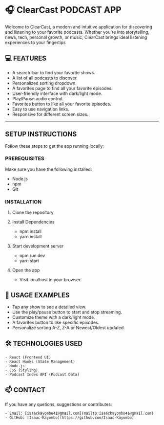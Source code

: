 # 🎧 ClearCast PODCAST APP

Welcome to ClearCast, a modern and intuitive application for discovering and listening to your favorite podcasts. Whether you're into storytelling, news, tech, personal growth, or music, ClearCast brings ideal listening experiences to your fingertips


## 💻 FEATURES

- A search-bar to find your favorite shows.
- A list of all podcasts to discover.
- Personalized sorting dropdown.
- A favorites page to find all your favorite episodes.
- User-friendly interface with dark/light mode.
- Play/Pause audio control.
- Favorites button to like all your favorite episodes.
- Easy to use navigation links.
- Responsive for different screen sizes.

---

## SETUP INSTRUCTIONS

Follow these steps to get the app running locally:

### PREREQUISITES

Make sure you have the following installed:

- Node.js
- npm
- Git

### INSTALLATION

1. Clone the repository

2. Install Dependencies 
	- npm install
	- yarn install

3. Start development server
	- npm run dev
	- yarn start

4. Open the app
	- Visit localhost in your browser.

## 📱 USAGE EXAMPLES

- Tap any show to see a detailed view.
- Use the play/pause button to start and stop streaming.
- Customize theme with a dark/light mode.
- A favorites button to like specific episodes.
- Personalize sorting A-Z, Z-A or Newest/Oldest updated.

## 🛠 TECHNOLOGIES USED

	- React (Frontend UI)
	- React Hooks (State Management)
	- Node.js
	- CSS (Styling)
	- Podcast Index API (Podcast Data)

## 📫 CONTACT
If you have any quetions, suggestions or contributes:

	- Email: [isaackayombo41@gmail.com](mailto:isaackayombo41@gmail.com)
	- GitHub: [Isaac-Kayombo](https://github.com/Isaac-Kayombo)